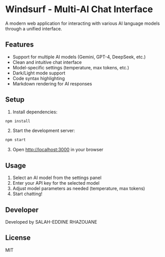 # Windsurf - Multi-AI Chat Interface

A modern web application for interacting with various AI language models through a unified interface.

## Features

- Support for multiple AI models (Gemini, GPT-4, DeepSeek, etc.)
- Clean and intuitive chat interface
- Model-specific settings (temperature, max tokens, etc.)
- Dark/Light mode support
- Code syntax highlighting
- Markdown rendering for AI responses

## Setup

1. Install dependencies:
```bash
npm install
```

2. Start the development server:
```bash
npm start
```

3. Open [http://localhost:3000](http://localhost:3000) in your browser

## Usage

1. Select an AI model from the settings panel
2. Enter your API key for the selected model
3. Adjust model parameters as needed (temperature, max tokens)
4. Start chatting!

## Developer

Developed by SALAH-EDDINE RHAZOUANE

## License

MIT
